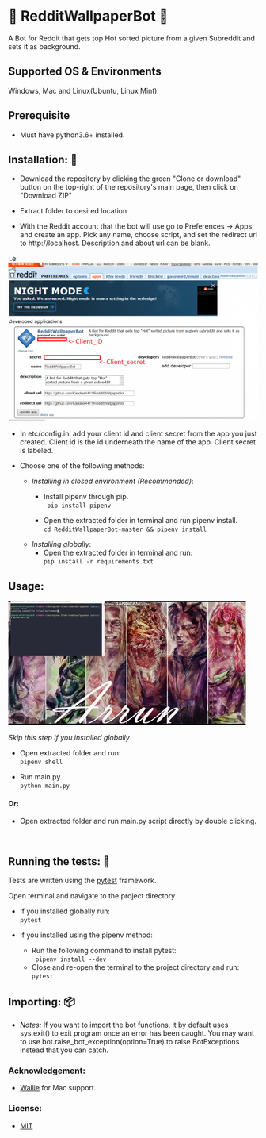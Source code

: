 # :sparkler: RedditWallpaperBot :crystal_ball:
A Bot for Reddit that gets top Hot sorted picture from a given Subreddit and sets it as background.


## Supported OS & Environments
 Windows, Mac and Linux(Ubuntu, Linux Mint)
 
 
## Prerequisite
* Must have python3.6+ installed.


## Installation: :hammer:

  * Download the repository by clicking the green "Clone or download" button on the top-right of the repository's main page, then click on "Download ZIP"<br>
  
  * Extract folder to desired location
  
  * With the Reddit account that the bot will use go to Preferences -> Apps and create an app. Pick any name, choose script, and set the redirect url to http://localhost. Description and about url can be blank.
  
  i.e: ![Reddit App preferences](assets/redditClientCredentials.png)
  
  * In etc/config.ini add your client id and client secret from the app you just created. Client id is the id underneath the name of the app. Client secret is labeled.
  
  * Choose one of the following methods:
    - *Installing in closed environment (Recommended)*:
      - Install pipenv through pip. <br>
      ` pip install pipenv`
      
      - Open the extracted folder in terminal and run pipenv install. <br>
      ` cd RedditWallpaperBot-master && pipenv install `
    - *Installing globally*:
        - Open the extracted folder in terminal and run: <br>
        ` pip install -r requirements.txt `



## Usage:
  ![Usage Demo](assets/giphy.gif)
  
  <i>Skip this step if you installed globally </i>
  * Open extracted folder and run: <br>
  ` pipenv shell `
  
  * Run main.py. <br>
  ` python main.py `

  #### Or:

  * Open extracted folder and run main.py script directly by double clicking.
  <br>
  
## Running the tests: :wrench:


Tests are written using the [pytest](https://github.com/pytest-dev/pytest) framework. <br>

Open terminal and navigate to the project directory
* If you installed globally run:<br>
`pytest`

* If you installed using the pipenv method:<br>
    - Run the following command to install pytest:<br>
     ` pipenv install --dev` 
    - Close and re-open the terminal to the project directory and run:<br>
     `pytest`


## Importing: :package:

*  *Notes:*
If you want to import the bot functions, it by default uses sys.exit() to exit program once an error has been caught. You may want to use bot.raise_bot_exception(option=True) to raise BotExceptions instead that you can catch.



### Acknowledgement:
   * [Wallie](https://github.com/Dextroz/Wallie) for Mac support.

### License:
   * [MIT](https://github.com/Kandeel4411/RedditWallpaperBot/LICENSE)
